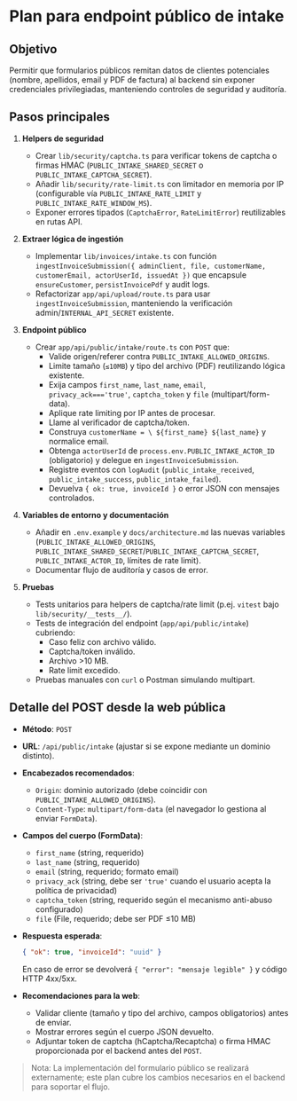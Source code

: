 # Plan para endpoint público de intake

## Objetivo
Permitir que formularios públicos remitan datos de clientes potenciales (nombre, apellidos, email y PDF de factura) al backend sin exponer credenciales privilegiadas, manteniendo controles de seguridad y auditoría.

## Pasos principales
1. **Helpers de seguridad**
   - Crear `lib/security/captcha.ts` para verificar tokens de captcha o firmas HMAC (`PUBLIC_INTAKE_SHARED_SECRET` o `PUBLIC_INTAKE_CAPTCHA_SECRET`).
   - Añadir `lib/security/rate-limit.ts` con limitador en memoria por IP (configurable vía `PUBLIC_INTAKE_RATE_LIMIT` y `PUBLIC_INTAKE_RATE_WINDOW_MS`).
   - Exponer errores tipados (`CaptchaError`, `RateLimitError`) reutilizables en rutas API.

2. **Extraer lógica de ingestión**
   - Implementar `lib/invoices/intake.ts` con función `ingestInvoiceSubmission({ adminClient, file, customerName, customerEmail, actorUserId, issuedAt })` que encapsule `ensureCustomer`, `persistInvoicePdf` y audit logs.
   - Refactorizar `app/api/upload/route.ts` para usar `ingestInvoiceSubmission`, manteniendo la verificación admin/`INTERNAL_API_SECRET` existente.

3. **Endpoint público**
   - Crear `app/api/public/intake/route.ts` con `POST` que:
     - Valide origen/referer contra `PUBLIC_INTAKE_ALLOWED_ORIGINS`.
     - Limite tamaño (`≤10MB`) y tipo del archivo (PDF) reutilizando lógica existente.
     - Exija campos `first_name`, `last_name`, `email`, `privacy_ack==='true'`, `captcha_token` y `file` (multipart/form-data).
     - Aplique rate limiting por IP antes de procesar.
     - Llame al verificador de captcha/token.
     - Construya `customerName = \
${first_name} ${last_name}` y normalice email.
     - Obtenga `actorUserId` de `process.env.PUBLIC_INTAKE_ACTOR_ID` (obligatorio) y delegue en `ingestInvoiceSubmission`.
     - Registre eventos con `logAudit` (`public_intake_received`, `public_intake_success`, `public_intake_failed`).
     - Devuelva `{ ok: true, invoiceId }` o error JSON con mensajes controlados.

4. **Variables de entorno y documentación**
   - Añadir en `.env.example` y `docs/architecture.md` las nuevas variables (`PUBLIC_INTAKE_ALLOWED_ORIGINS`, `PUBLIC_INTAKE_SHARED_SECRET`/`PUBLIC_INTAKE_CAPTCHA_SECRET`, `PUBLIC_INTAKE_ACTOR_ID`, límites de rate limit).
   - Documentar flujo de auditoría y casos de error.

5. **Pruebas**
   - Tests unitarios para helpers de captcha/rate limit (p.ej. `vitest` bajo `lib/security/__tests__/`).
   - Tests de integración del endpoint (`app/api/public/intake`) cubriendo:
     - Caso feliz con archivo válido.
     - Captcha/token inválido.
     - Archivo >10 MB.
     - Rate limit excedido.
   - Pruebas manuales con `curl` o Postman simulando multipart.

## Detalle del POST desde la web pública
- **Método**: `POST`
- **URL**: `/api/public/intake` (ajustar si se expone mediante un dominio distinto).
- **Encabezados recomendados**:
  - `Origin`: dominio autorizado (debe coincidir con `PUBLIC_INTAKE_ALLOWED_ORIGINS`).
  - `Content-Type`: `multipart/form-data` (el navegador lo gestiona al enviar `FormData`).

- **Campos del cuerpo (FormData)**:
  - `first_name` (string, requerido)
  - `last_name` (string, requerido)
  - `email` (string, requerido; formato email)
  - `privacy_ack` (string, debe ser `'true'` cuando el usuario acepta la política de privacidad)
  - `captcha_token` (string, requerido según el mecanismo anti-abuso configurado)
  - `file` (File, requerido; debe ser PDF ≤10 MB)

- **Respuesta esperada**:
  ```json
  { "ok": true, "invoiceId": "uuid" }
  ```
  En caso de error se devolverá `{ "error": "mensaje legible" }` y código HTTP 4xx/5xx.

- **Recomendaciones para la web**:
  - Validar cliente (tamaño y tipo del archivo, campos obligatorios) antes de enviar.
  - Mostrar errores según el cuerpo JSON devuelto.
  - Adjuntar token de captcha (hCaptcha/Recaptcha) o firma HMAC proporcionada por el backend antes del `POST`.

> Nota: La implementación del formulario público se realizará externamente; este plan cubre los cambios necesarios en el backend para soportar el flujo.

